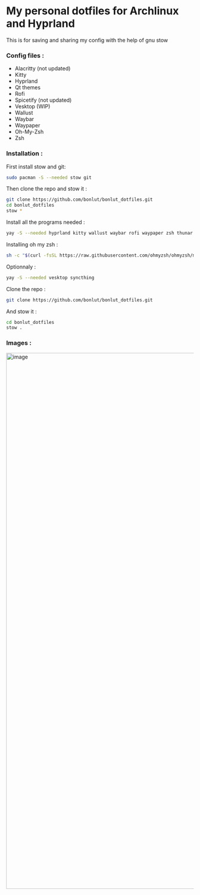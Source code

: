 # My personal dotfiles for Archlinux and Hyprland

This is for saving and sharing my config with the help of gnu stow

### Config files : 

- Alacritty (not updated)
- Kitty
- Hyprland
- Qt themes
- Rofi
- Spicetify (not updated)
- Vesktop (WIP)
- Wallust
- Waybar
- Waypaper
- Oh-My-Zsh
- Zsh

### Installation :

First install stow and git: 
```bash
sudo pacman -S --needed stow git
```

Then clone the repo and stow it : 
```bash
git clone https://github.com/bonlut/bonlut_dotfiles.git
cd bonlut_dotfiles
stow *
```
Install all the programs needed :

```bash
yay -S --needed hyprland kitty wallust waybar rofi waypaper zsh thunar rose-pine-cursor qt5ct qt6ct swaync swayosd hyprpaper fastfetch zsh-autosuggestions zsh-syntax-highlighting atuin
```

Installing oh my zsh : 
```bash
sh -c "$(curl -fsSL https://raw.githubusercontent.com/ohmyzsh/ohmyzsh/master/tools/install.sh)"
```

Optionnaly : 
```bash
yay -S --needed vesktop syncthing
```

Clone the repo : 
```bash
git clone https://github.com/bonlut/bonlut_dotfiles.git
```

And stow it :
```bash
cd bonlut_dotfiles
stow .
```
### Images :

<img width="3441" height="1440" alt="image" src="https://github.com/user-attachments/assets/c60c2a33-9366-4dab-bbae-1d3f72015393" />
